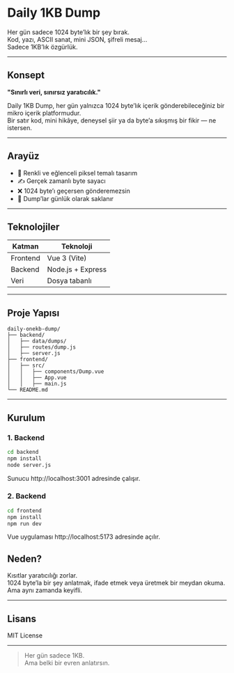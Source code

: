 # Daily 1KB Dump

Her gün sadece 1024 byte’lık bir şey bırak.  
Kod, yazı, ASCII sanat, mini JSON, şifreli mesaj…  
Sadece 1KB’lık özgürlük.

---

## Konsept

**"Sınırlı veri, sınırsız yaratıcılık."**

Daily 1KB Dump, her gün yalnızca 1024 byte’lık içerik gönderebileceğiniz bir mikro içerik platformudur.  
Bir satır kod, mini hikâye, deneysel şiir ya da byte’a sıkışmış bir fikir — ne istersen.

---

## Arayüz

- 🎨 Renkli ve eğlenceli piksel temalı tasarım  
- ✍️ Gerçek zamanlı byte sayacı  
- ❌ 1024 byte’ı geçersen gönderemezsin  
- 📅 Dump’lar günlük olarak saklanır  

---

## Teknolojiler

| Katman   | Teknoloji        |
|----------|------------------|
| Frontend | Vue 3 (Vite)     |
| Backend  | Node.js + Express|
| Veri     | Dosya tabanlı    |

---

## Proje Yapısı

```
daily-onekb-dump/
├── backend/
│   ├── data/dumps/
│   ├── routes/dump.js
│   ├── server.js
├── frontend/
│   ├── src/
│   │   ├── components/Dump.vue
│   │   ├── App.vue
│   │   ├── main.js
└── README.md
```

---

## Kurulum

### 1. Backend

```bash
cd backend
npm install
node server.js
```
Sunucu http://localhost:3001 adresinde çalışır.

### 2. Backend

```bash
cd frontend
npm install
npm run dev
```
Vue uygulaması http://localhost:5173 adresinde açılır.

## Neden?

Kısıtlar yaratıcılığı zorlar.  
1024 byte’la bir şey anlatmak, ifade etmek veya üretmek bir meydan okuma.  
Ama aynı zamanda keyifli.

---

## Lisans

MIT License

---

> Her gün sadece 1KB.  
> Ama belki bir evren anlatırsın.